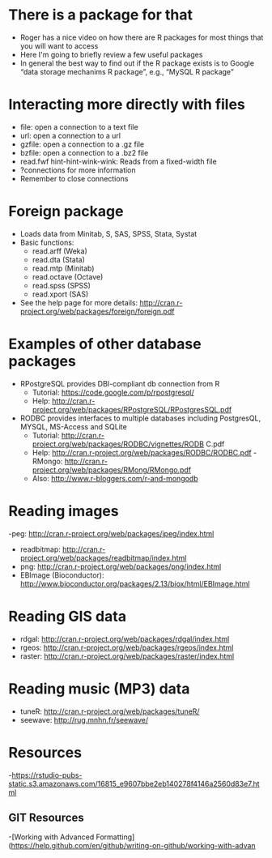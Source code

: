 # There is a package for that
- Roger has a nice video on how there are R packages for most things that you will want to access
- Here I'm going to briefly review a few useful packages
- In general the best way to find out if the R package exists is to Google “data storage mechanims R package”, e.g., “MySQL R package”

# Interacting more directly with files
- file: open a connection to a text file
- url: open a connection to a url
- gzfile: open a connection to a .gz file
- bzfile: open a connection to a .bz2 file
- read.fwf hint-hint-wink-wink: Reads from a fixed-width file
- ?connections for more information
- Remember to close connections

# Foreign package
- Loads data from Minitab, S, SAS, SPSS, Stata, Systat
- Basic functions:
  - read.arff (Weka)
  - read.dta (Stata)
  - read.mtp (Minitab)
  - read.octave (Octave)
  - read.spss (SPSS)
  - read.xport (SAS)
- See the help page for more details: http://cran.r-project.org/web/packages/foreign/foreign.pdf

# Examples of other database packages
- RPostgreSQL provides DBI-compliant db connection from R
  - Tutorial: https://code.google.com/p/rpostgresql/
  - Help: http://cran.r-project.org/web/packages/RPostgreSQL/RPostgresSQL.pdf
- RODBC provides interfaces to multiple databases including PostgresQL, MYSQL, MS-Access and SQLite
  - Tutorial: http://cran.r-project.org/web/packages/RODBC/vignettes/RODB C.pdf
  - Help: http://cran.r-project.org/web/packages/RODBC/RODBC.pdf
-RMongo: http://cran.r-project.org/web/packages/RMong/RMongo.pdf
  - Also: http://www.r-bloggers.com/r-and-mongodb

# Reading images
-peg: http://cran.r-project.org/web/packages/jpeg/index.html
- readbitmap: http://cran.r-project.org/web/packages/readbitmap/index.html
- png: http://cran.r-project.org/web/packages/png/index.html
- EBImage (Bioconductor): http://www.bioconductor.org/packages/2.13/biox/html/EBImage.html

# Reading GIS data
- rdgal: http://cran.r-project.org/web/packages/rdgal/index.html
- rgeos: http://cran.r-project.org/web/packages/rgeos/index.html
- raster: http://cran.r-project.org/web/packages/raster/index.html

# Reading music (MP3) data
- tuneR: http://cran.r-project.org/web/packages/tuneR/
- seewave: http://rug.mnhn.fr/seewave/

# Resources
-https://rstudio-pubs-static.s3.amazonaws.com/16815_e9607bbe2eb140278f4146a2560d83e7.html
## GIT Resources
-[Working with Advanced Formatting](https://help.github.com/en/github/writing-on-github/working-with-advan
